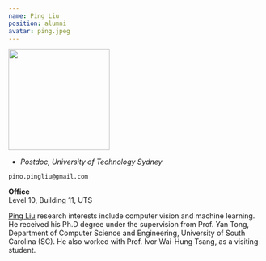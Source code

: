 ```yaml
---
name: Ping Liu
position: alumni
avatar: ping.jpeg
---
```


<img width="200" src="{{site.baseurl}}/images/people/{{page.avatar}}" data-action="zoom">

- _Postdoc, University of Technology Sydney_<br>
<!--- _Science coach. Collaborator. Transdisciplinary optimist._-->

<i class="fa fa-envelope-o"></i> `pino.pingliu@gmail.com`

**Office**<br>
Level 10, Building 11, UTS <br>

[Ping Liu](https://sites.google.com/site/pingliu264/) research interests include computer vision and machine learning. He received his Ph.D degree under the supervision from Prof. Yan Tong, Department of Computer Science and Engineering, University of South Carolina (SC). He also worked with Prof. Ivor Wai-Hung Tsang, as a visiting student.

